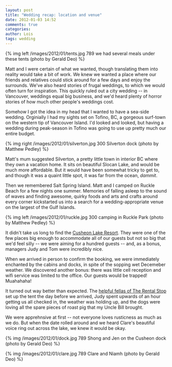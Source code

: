 ```yaml
---
layout: post
title: "Wedding recap: location and venue"
date: 2012-01-03 14:52
comments: true
categories: 
author: Lois
tags: wedding
---
```


{% img left /images/2012/01/tents.jpg 789 we had several meals under these tents (photo by Gerald Deo) %}

Matt and I were certain of what we wanted, though translating them into reality would take a bit of work. We knew we wanted a place where our friends and relatives could stick around for a few days and enjoy the surrounds. We've also heard stories of frugal weddings, to which we would often turn for inspiration. This quickly ruled out a city wedding -- in Vancouver, weddings equal big business, and we'd heard plenty of horror stories of how much other people's weddings cost. 

<!--more-->

Somehow I got the idea in my head that I wanted to have a sea-side wedding. Orginially I had my sights set on Tofino, BC, a gorgeous surf-town on the western tip of Vancouver Island. I'd looked and looked, but having a wedding during peak-season in Tofino was going to use up pretty much our entire budget.

{% img right /images/2012/01/silverton.jpg 300 Silverton dock (photo by Matthew Pedley) %}

Matt's mum suggested Silverton, a pretty little town in interior BC where they own a vacation home. It sits on beautiful Slocan Lake, and would be much more affordable. But it would have been somewhat tricky to get to, and though it was a quaint little spot, it was far from the ocean, *dammit*.

Then we remembered Salt Spring Island. Matt and I camped on Ruckle Beach for a few nights one summer. Memories of falling asleep to the sound of waves and finding awesome, quirky foods and arts and crafts around every corner kickstarted us into a search for a wedding-appropriate venue on the largest of the Gulf Islands.

{% img left /images/2012/01/ruckle.jpg 300 camping in Ruckle Park (photo by Matthew Pedley) %}

It didn't take us long to find the [Cusheon Lake Resort](http://cusheonlake.com). They were one of the few places big enough to accommodate all of our guests but not so big that we'd feel silly -- we were aiming for a hundred guests -- and, as a bonus, managers Judy and Tom were incredibly nice.

When we arrived in person to confirm the booking, we were immediately enchanted by the cabins and docks, in spite of the sopping wet Decemeber weather. We discovered another bonus: there was little cell reception and wifi service was limited to the office. Our guests would be trapped! Muahahaha! 

It turned out way better than expected. The [helpful fellas of The Rental Stop](http://rentalstop.ca) set up the tent the day before we arrived, Judy spent upwards of an hour getting us all checked in, the weather was holding up, and the dogs were loving all the spare pieces of roast pig that my Uncle Bill brought.

We were apprehnsive at first -- not everyone loves rusticness as much as we do. But when the date rolled around and we heard Clare's beautiful voice ring out across the lake, we knew it would be okay.

{% img /images/2012/01/dock.jpg 789 Shong and Jen on the Cusheon dock (photo by Gerald Deo) %}

{% img /images/2012/01/clare.jpg 789 Clare and Niamh (photo by Gerald Deo) %}